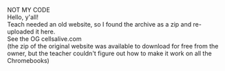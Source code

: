 NOT MY CODE\
Hello, y'all!\
Teach needed an old website, so I found the archive as a zip and re-uploaded it here.\
See the OG cellsalive.com\
(the zip of the original website was available to download for free from the owner, but the teacher couldn't figure out how to make it work on all the Chromebooks)
